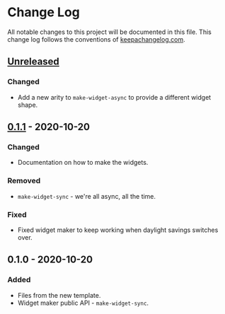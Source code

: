 # Change Log
All notable changes to this project will be documented in this file. This change log follows the conventions of [keepachangelog.com](http://keepachangelog.com/).

## [Unreleased]
### Changed
- Add a new arity to `make-widget-async` to provide a different widget shape.

## [0.1.1] - 2020-10-20
### Changed
- Documentation on how to make the widgets.

### Removed
- `make-widget-sync` - we're all async, all the time.

### Fixed
- Fixed widget maker to keep working when daylight savings switches over.

## 0.1.0 - 2020-10-20
### Added
- Files from the new template.
- Widget maker public API - `make-widget-sync`.

[Unreleased]: https://github.com/your-name/funcional-progam-jconfpe-2020/compare/0.1.1...HEAD
[0.1.1]: https://github.com/your-name/funcional-progam-jconfpe-2020/compare/0.1.0...0.1.1
